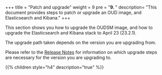 +++
title = "Patch and upgrade"
weight = 9 
pre = "<b>9. </b>"
description=  "This document provides steps to patch or upgrade an OUD image, and Elasticsearch and Kibana."
+++

This section shows you how to upgrade the OUDSM image, and how to upgrade the Elasticsearch and Kibana stack to April 23 (23.2.1).

The upgrade path taken depends on the version you are upgrading from.

Please refer to the [Release Notes](../release-notes) for information on which upgrade steps are necessary for the version you are upgrading to.

{{% children style="h4" description="true" %}}

